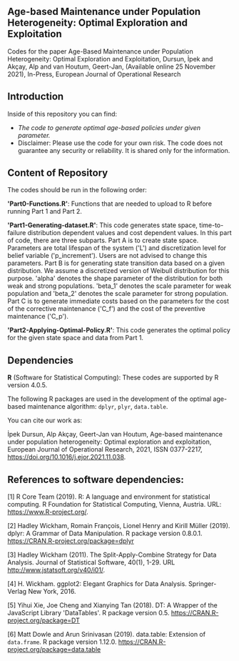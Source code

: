 
## Age-based Maintenance under Population Heterogeneity: Optimal Exploration and Exploitation

Codes for the paper Age-Based Maintenance under Population Heterogeneity: Optimal Exploration and Exploitation, Dursun, İpek and Akçay, Alp and van Houtum, Geert-Jan,  (Available online 25 November 2021), In-Press, European Journal of Operational Research

## Introduction
Inside of this repository you can find:

- *The code to generate optimal age-based policies under given parameter.*
- Disclaimer: Please use the code for your own risk. The code does not guarantee any security or reliability. It is shared only for the information.

## Content of Repository

The codes should be run in the following order:

**'Part0-Functions.R'**: Functions that are needed to upload to R before running Part 1 and Part 2. 

**'Part1-Generating-dataset.R'**: This code generates state space, time-to-failure distribution dependent values and cost dependent values. In this part of code, there are three subparts. Part A is to create state space. Parameters are total lifespan of the system ('L') and discretization level for belief variable ('p_increment'). Users are not advised to change this parameters.
Part B is for generating state transition data based on a given distribution. We assume a discretized version of Weibull distribution for this purpose. 'alpha' denotes the shape parameter of the distribution for both weak and strong populations. 'beta_1' denotes the scale parameter for weak population and 'beta_2' denotes the scale parameter for strong population. Part C is to generate immediate costs based on the parameters for the cost of the corrective maintenance ('C_f') and the cost of the preventive maintenance ('C_p'). 

**'Part2-Applying-Optimal-Policy.R'**: This code generates the optimal policy for the given state space and data from Part 1. 


## Dependencies

**R** (Software for Statistical Computing): These codes are supported by R version 4.0.5. 

The following R packages are used in the development of the optimal age-based maintenance algorithm:
 `dplyr`, `plyr`, `data.table`. 

You can cite our work as:

İpek Dursun, Alp Akçay, Geert-Jan van Houtum, Age-based maintenance under population heterogeneity: Optimal exploration and exploitation,
European Journal of Operational Research, 2021, ISSN 0377-2217, https://doi.org/10.1016/j.ejor.2021.11.038.

## References to software dependencies:

[1] R Core Team (2019). R: A language and environment for statistical computing. R Foundation for Statistical Computing, Vienna, Austria. URL: https://www.R-project.org/.

[2] Hadley Wickham, Romain François, Lionel Henry and Kirill Müller (2019). dplyr: A Grammar of Data Manipulation. R package version 0.8.0.1.
  https://CRAN.R-project.org/package=dplyr

[3] Hadley Wickham (2011). The Split-Apply-Combine Strategy for Data Analysis. Journal of Statistical Software, 40(1), 1-29. URL http://www.jstatsoft.org/v40/i01/.

[4] H. Wickham. ggplot2: Elegant Graphics for Data Analysis. Springer-Verlag New York, 2016.

[5] Yihui Xie, Joe Cheng and Xianying Tan (2018). DT: A Wrapper of the JavaScript Library 'DataTables'. R package version 0.5. https://CRAN.R-project.org/package=DT

[6] Matt Dowle and Arun Srinivasan (2019). data.table: Extension of `data.frame`. R package version 1.12.0. https://CRAN.R-project.org/package=data.table


